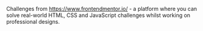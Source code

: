 Challenges from https://www.frontendmentor.io/ -  a platform where you can solve real-world HTML, CSS and JavaScript challenges whilst working on professional designs.
